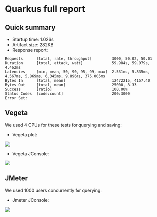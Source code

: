 # Quarkus full report

## Quick summary

* Startup time: 1.026s
* Artifact size: 282KB
* Response report:
```
Requests      [total, rate, throughput]         3000, 50.02, 50.01
Duration      [total, attack, wait]             59.984s, 59.979s, 4.462ms
Latencies     [min, mean, 50, 90, 95, 99, max]  2.531ms, 5.835ms, 4.567ms, 5.869ms, 6.345ms, 9.896ms, 375.005ms
Bytes In      [total, mean]                     12472215, 4157.40
Bytes Out     [total, mean]                     25000, 8.33
Success       [ratio]                           100.00%
Status Codes  [code:count]                      200:3000  
Error Set:
```

## Vegeta

We used 4 CPUs for these tests for querying and saving:

* Vegeta plot:

![](https://github.com/serrodcal/k8s-framework-comparison/blob/master/employee-quarkus/vegeta/images/quarkus-vegeta-plot.png)

* Vegeta JConsole:

![](https://github.com/serrodcal/k8s-framework-comparison/blob/master/employee-quarkus/vegeta/images/quarkus-vegeta-jconsole.png)

## JMeter

We used 1000 users concurrently for querying:

* Jmeter JConsole:

![](https://github.com/serrodcal/k8s-framework-comparison/blob/master/employee-quarkus/vegeta/images/quarkus-jmeter-jconsole.png)
